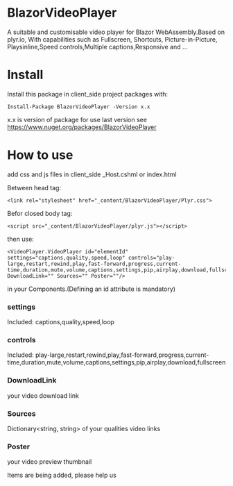 # BlazorVideoPlayer
A suitable and customisable video player for Blazor WebAssembly.Based on plyr.io, With capabilities such as Fullscreen, Shortcuts, Picture-in-Picture, Playsinline,Speed controls,Multiple captions,Responsive and ...

# Install
Install this package in client_side project packages with:
```
Install-Package BlazorVideoPlayer -Version x.x
``` 
x.x is version of package for use last version see https://www.nuget.org/packages/BlazorVideoPlayer

# How to use
add css and js files in client_side _Host.cshml or index.html

Between head tag:
```
<link rel="stylesheet" href="_content/BlazorVideoPlayer/Plyr.css">
```

Befor closed body tag:
```
<script src="_content/BlazorVideoPlayer/plyr.js"></script>
```

then use:
```
<VideoPlayer.VideoPlayer id="elementId" settings="captions,quality,speed,loop" controls="play-large,restart,rewind,play,fast-forward,progress,current-time,duration,mute,volume,captions,settings,pip,airplay,download,fullscreen" DownloadLink="" Sources="" Poster=""/>
```
in your Components.(Defining an id attribute is mandatory)

### settings
Included: captions,quality,speed,loop

### controls
Included: play-large,restart,rewind,play,fast-forward,progress,current-time,duration,mute,volume,captions,settings,pip,airplay,download,fullscreen

### DownloadLink
your video download link

### Sources
Dictionary<string, string> of your qualities video links

### Poster
your video preview thumbnail

Items are being added, please help us
